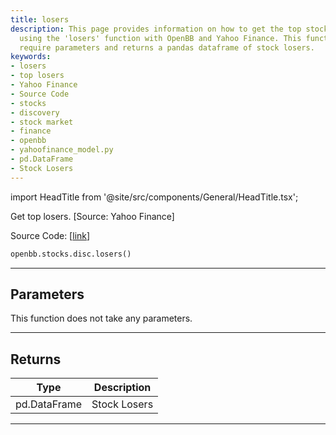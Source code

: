 ```yaml
---
title: losers
description: This page provides information on how to get the top stock market losers
  using the 'losers' function with OpenBB and Yahoo Finance. This function does not
  require parameters and returns a pandas dataframe of stock losers.
keywords:
- losers
- top losers
- Yahoo Finance
- Source Code
- stocks
- discovery
- stock market
- finance
- openbb
- yahoofinance_model.py
- pd.DataFrame
- Stock Losers
---
```


import HeadTitle from '@site/src/components/General/HeadTitle.tsx';

<HeadTitle title="stocks.disc.losers - Reference | OpenBB SDK Docs" />

Get top losers. [Source: Yahoo Finance]

Source Code: [[link](https://github.com/OpenBB-finance/OpenBBTerminal/tree/main/openbb_terminal/stocks/discovery/yahoofinance_model.py#L35)]

```python
openbb.stocks.disc.losers()
```

---

## Parameters

This function does not take any parameters.

---

## Returns

| Type | Description |
| ---- | ----------- |
| pd.DataFrame | Stock Losers |
---
